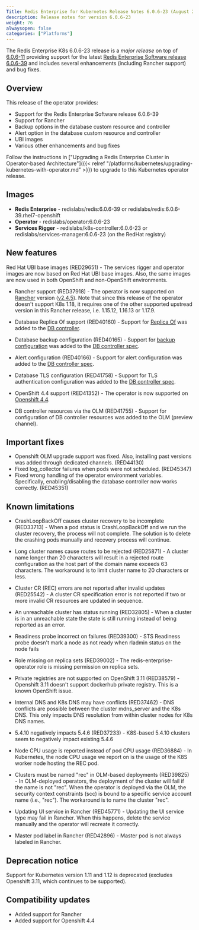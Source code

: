 ```yaml
---
Title: Redis Enterprise for Kubernetes Release Notes 6.0.6-23 (August 2020)
description: Release notes for version 6.0.6-23
weight: 76
alwaysopen: false
categories: ["Platforms"]
---
```

The Redis Enterprise K8s 6.0.6-23 release is a *major release* on top of [6.0.6-11](https://github.com/RedisLabs/redis-enterprise-k8s-docs/releases/tag/v6.0.6-11) providing support for the latest [Redis Enterprise Software release 6.0.6-39](https://docs.redislabs.com/latest/rs/release-notes/rs-6-0-may-2020/) and includes several enhancements (including Rancher support) and bug fixes.

## Overview

This release of the operator provides:

- Support for the Redis Enterprise Software release 6.0.6-39
- Support for Rancher
- Backup options in the database custom resource and controller
- Alert option in the database custom resource and controller
- UBI images
- Various other enhancements and bug fixes

Follow the instructions in ["Upgrading a Redis Enterprise Cluster in Operator-based Architecture"]({{< relref "/platforms/kubernetes/upgrading-kubernetes-with-operator.md" >}}) to upgrade to this Kubernetes operator release.

## Images

- **Redis Enterprise** - redislabs/redis:6.0.6-39 or redislabs/redis:6.0.6-39.rhel7-openshift
- **Operator** - redislabs/operator:6.0.6-23
- **Services Rigger** - redislabs/k8s-controller:6.0.6-23 or redislabs/services-manager:6.0.6-23 (on the RedHat registry)

## New features

 Red Hat UBI base images (RED29651) - The services rigger and operator images are now based on Red Hat UBI base images. Also, the same images are now used in both OpenShift and non-OpenShift environments.

- Rancher support (RED37918) - The operator is now supported on [Rancher](https://rancher.com/) version ([v2.4.5](https://rancher.com/support-maintenance-terms/all-supported-versions/rancher-v2.4.5/)). Note that since this release of the operator doesn't support K8s 1.18, it requires one of the other supported upstread version in this Rancher release, i.e. 1.15.12, 1.16.13 or 1.17.9.

- Database Replica Of support (RED40160) - Support for [Replica Of](https://docs.redislabs.com/latest/rs/administering/active-passive/) was added to the [DB controller](https://github.com/RedisLabs/redis-enterprise-k8s-docs/blob/master/redis_enterprise_database_api.md#replicasource).

- Database backup configuration (RED40165) - Support for [backup configuration](https://docs.redislabs.com/latest/rs/administering/database-operations/database-backup/) was added to the [DB controller spec](https://github.com/RedisLabs/redis-enterprise-k8s-docs/blob/master/redis_enterprise_database_api.md#backupspec).

- Alert configuration (RED40166) - Support for alert configuration was added to the [DB controller spec](https://github.com/RedisLabs/redis-enterprise-k8s-docs/blob/master/redis_enterprise_database_api.md#dbalertssettings).

- Database TLS configuration (RED41758) - Support for TLS authentication configuration was added to the [DB controller spec](https://github.com/RedisLabs/redis-enterprise-k8s-docs/blob/0ec741ffb3d621d371b5eec5b0a045ee7364e50e/redis_enterprise_database_api.md#redisenterprisedatabasespec).

- OpenShift 4.4 support (RED41352) - The operator is now supported on [Openshift 4.4](https://docs.openshift.com/container-platform/4.4/welcome/index.html).

- DB controller resources via the OLM (RED41755) - Support for configuration of DB controller resources was added to the OLM (preview channel).

## Important fixes

- Openshift OLM upgrade support was fixed. Also, installing past versions was added through dedicated channels. (RED44130)
- Fixed log_collector failures when pods were not scheduled. (RED45347)
- Fixed wrong handling of the operator environment variables. Specifically, enabling/disabling the database controller now works correctly. (RED45351)

## Known limitations

- CrashLoopBackOff causes cluster recovery to be incomplete  (RED33713) - When a pod status is CrashLoopBackOff and we run the cluster recovery, the process will not complete. The solution is to delete the crashing pods manually and recovery process will continue.

- Long cluster names cause routes to be rejected  (RED25871) - A cluster name longer than 20 characters will result in a rejected route configuration as the host part of the domain name exceeds 63 characters. The workaround is to limit cluster name to 20 characters or less.

- Cluster CR (REC) errors are not reported after invalid updates (RED25542) - A cluster CR specification error is not reported if two or more invalid CR resources are updated in sequence.

- An unreachable cluster has status running (RED32805) - When a cluster is in an unreachable state the state is still running instead of being reported as an error.

- Readiness probe incorrect on failures (RED39300) - STS Readiness probe doesn't mark a node as not ready when rladmin status on the node fails

- Role missing on replica sets (RED39002) - The redis-enterprise-operator role is missing permission on replica sets.

- Private registries are not supported on OpenShift 3.11 (RED38579) - Openshift 3.11 doesn't support dockerhub private registry. This is a known OpenShift issue.

- Internal DNS and K8s DNS may have conflicts (RED37462) - DNS conflicts are possible between the cluster mdns_server and the K8s DNS. This only impacts DNS resolution from within cluster nodes for K8s DNS names.

- 5.4.10 negatively impacts 5.4.6 (RED37233) - K8S-based 5.4.10 clusters seem to negatively impact existing 5.4.6

- Node CPU usage is reported instead of pod CPU usage (RED36884) - In Kubernetes, the node CPU usage we report on is the usage of the K8S worker node hosting the REC pod.

- Clusters must be named "rec" in OLM-based deployments (RED39825) - In OLM-deployed operators, the deployment of the cluster will fail if the name is not "rec". When the operator is deployed via the OLM, the security context constraints (scc) is bound to a specific service account name (i.e., "rec"). The workaround is to name the cluster "rec".

- Updating UI service in Rancher (RED45771) - Updating the UI service type may fail in Rancher. When this happens, delete the service manually and the operator will recreate it correctly.

- Master pod label in Rancher (RED42896) - Master pod is not always labeled in Rancher.

## Deprecation notice

Support for Kubernetes version 1.11 and 1.12 is deprecated (excludes Openshift 3.11, which continues to be supported).

## Compatibility updates

- Added support for Rancher
- Added support for Openshift 4.4
